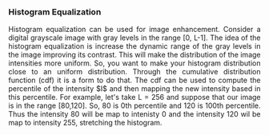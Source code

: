 ### Histogram Equalization

<p align="justify"> Histogram equalization can be used for image enhancement. Consider a digital grayscale image with gray levels in the range [0, L-1]. The idea of the histogram equalization is increase the dynamic range of the gray levels in the image improving its contrast. This will make the distribution of the image intensities more uniform. So, you want to make your histogram distribution close to an uniform distribution. Through the cumulative distribution function (cdf) it is a form to do that. The cdf can be used to compute the percentile of the intensity $I$ and then mapping the new intensity based in this percentile.  For example, let's take L = 256 and suppose that our image is in the range [80,120]. So, 80 is 0th percentile and 120 is 100th percentile. Thus the intensity 80 will be map to intenisty 0 and the intensity 120 wil be map to intensity 255, stretching the histogram. 
